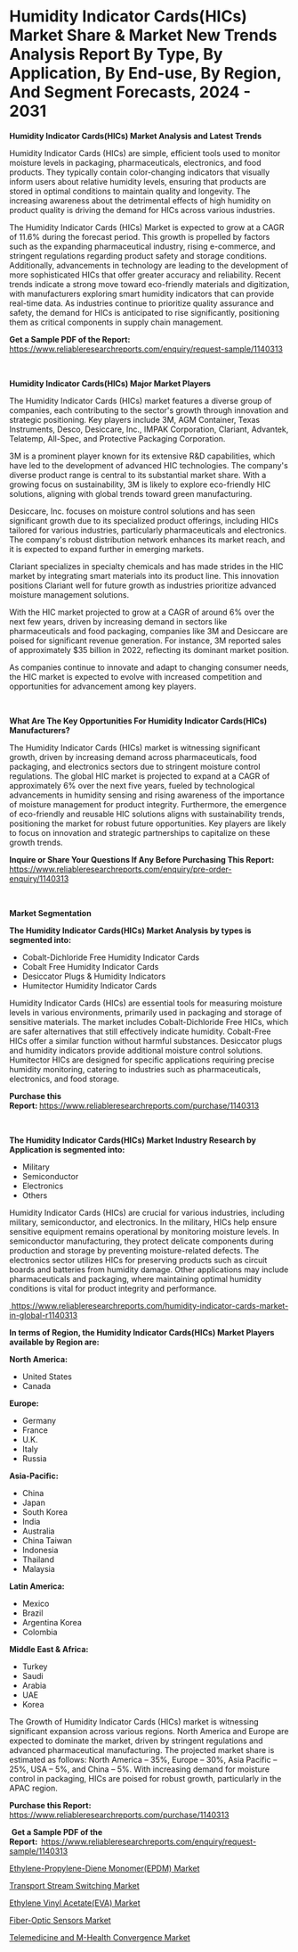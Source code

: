 <p><h1>Humidity Indicator Cards(HICs) Market Share & Market New Trends Analysis Report By Type, By Application, By End-use, By Region, And Segment Forecasts, 2024 - 2031</h1></p><p><strong>Humidity Indicator Cards(HICs) Market Analysis and Latest Trends</strong></p>
<p><p>Humidity Indicator Cards (HICs) are simple, efficient tools used to monitor moisture levels in packaging, pharmaceuticals, electronics, and food products. They typically contain color-changing indicators that visually inform users about relative humidity levels, ensuring that products are stored in optimal conditions to maintain quality and longevity. The increasing awareness about the detrimental effects of high humidity on product quality is driving the demand for HICs across various industries.</p><p>The Humidity Indicator Cards (HICs) Market is expected to grow at a CAGR of 11.6% during the forecast period. This growth is propelled by factors such as the expanding pharmaceutical industry, rising e-commerce, and stringent regulations regarding product safety and storage conditions. Additionally, advancements in technology are leading to the development of more sophisticated HICs that offer greater accuracy and reliability. Recent trends indicate a strong move toward eco-friendly materials and digitization, with manufacturers exploring smart humidity indicators that can provide real-time data. As industries continue to prioritize quality assurance and safety, the demand for HICs is anticipated to rise significantly, positioning them as critical components in supply chain management.</p></p>
<p><strong>Get a Sample PDF of the Report:&nbsp;</strong> <a href="https://www.reliableresearchreports.com/enquiry/request-sample/1140313?utm_campaign=12&utm_medium=2&utm_source=Github&utm_content=ia&utm_term=28122024&utm_id=humidity-indicator-cardshics">https://www.reliableresearchreports.com/enquiry/request-sample/1140313</a></p>
<p>&nbsp;</p>
<p><strong>Humidity Indicator Cards(HICs) Major Market Players</strong></p>
<p><p>The Humidity Indicator Cards (HICs) market features a diverse group of companies, each contributing to the sector's growth through innovation and strategic positioning. Key players include 3M, AGM Container, Texas Instruments, Desco, Desiccare, Inc., IMPAK Corporation, Clariant, Advantek, Telatemp, All-Spec, and Protective Packaging Corporation.</p><p>3M is a prominent player known for its extensive R&D capabilities, which have led to the development of advanced HIC technologies. The company's diverse product range is central to its substantial market share. With a growing focus on sustainability, 3M is likely to explore eco-friendly HIC solutions, aligning with global trends toward green manufacturing.</p><p>Desiccare, Inc. focuses on moisture control solutions and has seen significant growth due to its specialized product offerings, including HICs tailored for various industries, particularly pharmaceuticals and electronics. The company's robust distribution network enhances its market reach, and it is expected to expand further in emerging markets.</p><p>Clariant specializes in specialty chemicals and has made strides in the HIC market by integrating smart materials into its product line. This innovation positions Clariant well for future growth as industries prioritize advanced moisture management solutions.</p><p>With the HIC market projected to grow at a CAGR of around 6% over the next few years, driven by increasing demand in sectors like pharmaceuticals and food packaging, companies like 3M and Desiccare are poised for significant revenue generation. For instance, 3M reported sales of approximately $35 billion in 2022, reflecting its dominant market position. </p><p>As companies continue to innovate and adapt to changing consumer needs, the HIC market is expected to evolve with increased competition and opportunities for advancement among key players.</p></p>
<p>&nbsp;</p>
<p><strong>What Are The Key Opportunities For Humidity Indicator Cards(HICs) Manufacturers?</strong></p>
<p><p>The Humidity Indicator Cards (HICs) market is witnessing significant growth, driven by increasing demand across pharmaceuticals, food packaging, and electronics sectors due to stringent moisture control regulations. The global HIC market is projected to expand at a CAGR of approximately 6% over the next five years, fueled by technological advancements in humidity sensing and rising awareness of the importance of moisture management for product integrity. Furthermore, the emergence of eco-friendly and reusable HIC solutions aligns with sustainability trends, positioning the market for robust future opportunities. Key players are likely to focus on innovation and strategic partnerships to capitalize on these growth trends.</p></p>
<p><strong>Inquire or Share Your Questions If Any Before Purchasing This Report:</strong> <a href="https://www.reliableresearchreports.com/enquiry/pre-order-enquiry/1140313?utm_campaign=12&utm_medium=2&utm_source=Github&utm_content=ia&utm_term=28122024&utm_id=humidity-indicator-cardshics">https://www.reliableresearchreports.com/enquiry/pre-order-enquiry/1140313</a></p>
<p>&nbsp;</p>
<p><strong>Market Segmentation</strong></p>
<p><strong>The Humidity Indicator Cards(HICs) Market Analysis by types is segmented into:</strong></p>
<p><ul><li>Cobalt-Dichloride Free Humidity Indicator Cards</li><li>Cobalt Free Humidity Indicator Cards</li><li>Desiccator Plugs & Humidity Indicators</li><li>Humitector Humidity Indicator Cards</li></ul></p>
<p><p>Humidity Indicator Cards (HICs) are essential tools for measuring moisture levels in various environments, primarily used in packaging and storage of sensitive materials. The market includes Cobalt-Dichloride Free HICs, which are safer alternatives that still effectively indicate humidity. Cobalt-Free HICs offer a similar function without harmful substances. Desiccator plugs and humidity indicators provide additional moisture control solutions. Humitector HICs are designed for specific applications requiring precise humidity monitoring, catering to industries such as pharmaceuticals, electronics, and food storage.</p></p>
<p><strong>Purchase this Report:&nbsp;</strong><a href="https://www.reliableresearchreports.com/purchase/1140313?utm_campaign=12&utm_medium=2&utm_source=Github&utm_content=ia&utm_term=28122024&utm_id=humidity-indicator-cardshics">https://www.reliableresearchreports.com/purchase/1140313</a></p>
<p>&nbsp;</p>
<p><strong>The Humidity Indicator Cards(HICs) Market Industry Research by Application is segmented into:</strong></p>
<p><ul><li>Military</li><li>Semiconductor</li><li>Electronics</li><li>Others</li></ul></p>
<p><p>Humidity Indicator Cards (HICs) are crucial for various industries, including military, semiconductor, and electronics. In the military, HICs help ensure sensitive equipment remains operational by monitoring moisture levels. In semiconductor manufacturing, they protect delicate components during production and storage by preventing moisture-related defects. The electronics sector utilizes HICs for preserving products such as circuit boards and batteries from humidity damage. Other applications may include pharmaceuticals and packaging, where maintaining optimal humidity conditions is vital for product integrity and performance.</p></p>
<p><a href="https://www.reliableresearchreports.com/humidity-indicator-cards-market-in-global-r1140313?utm_campaign=12&utm_medium=2&utm_source=Github&utm_content=ia&utm_term=28122024&utm_id=humidity-indicator-cardshics">&nbsp;https://www.reliableresearchreports.com/humidity-indicator-cards-market-in-global-r1140313</a></p>
<p><strong>In terms of Region, the Humidity Indicator Cards(HICs) Market Players available by Region are:</strong></p>
<p>
    <p> <strong> North America: </strong>
        <ul>
            <li>United States</li>
            <li>Canada</li>
        </ul>
        </p> 
    <p> <strong> Europe: </strong>
        <ul>
            <li>Germany</li>
            <li>France</li>
            <li>U.K.</li>
            <li>Italy</li>
            <li>Russia</li>
        </ul>
        </p> 
    <p> <strong> Asia-Pacific: </strong>
        <ul>
            <li>China</li>
            <li>Japan</li>
            <li>South Korea</li>
            <li>India</li>
            <li>Australia</li>
            <li>China Taiwan</li>
            <li>Indonesia</li>
            <li>Thailand</li>
            <li>Malaysia</li>
        </ul>
        </p> 
    <p> <strong> Latin America: </strong>
        <ul>
            <li>Mexico</li>
            <li>Brazil</li>
            <li>Argentina Korea</li>
            <li>Colombia</li>
        </ul>
        </p> 
    <p> <strong> Middle East & Africa: </strong>
        <ul>
            <li>Turkey</li>
            <li>Saudi</li>
            <li>Arabia</li>
            <li>UAE</li>
            <li>Korea</li>
        </ul>
    </p>
    </p>
<p><p>The Growth of Humidity Indicator Cards (HICs) market is witnessing significant expansion across various regions. North America and Europe are expected to dominate the market, driven by stringent regulations and advanced pharmaceutical manufacturing. The projected market share is estimated as follows: North America – 35%, Europe – 30%, Asia Pacific – 25%, USA – 5%, and China – 5%. With increasing demand for moisture control in packaging, HICs are poised for robust growth, particularly in the APAC region.</p></p>
<p><strong>Purchase this Report: </strong><a href="https://www.reliableresearchreports.com/purchase/1140313?utm_campaign=12&utm_medium=2&utm_source=Github&utm_content=ia&utm_term=28122024&utm_id=humidity-indicator-cardshics">https://www.reliableresearchreports.com/purchase/1140313</a></p>
<p>&nbsp;<strong>Get a Sample PDF of the Report:&nbsp;&nbsp;</strong><a href="https://www.reliableresearchreports.com/enquiry/request-sample/1140313?utm_campaign=12&utm_medium=2&utm_source=Github&utm_content=ia&utm_term=28122024&utm_id=humidity-indicator-cardshics">https://www.reliableresearchreports.com/enquiry/request-sample/1140313</a></p>
<p><strong></strong></p>
<p><p><a href="https://github.com/yankimber90yankim/Market-Research-Report-List-1/blob/main/ethylene-propylene-diene-monomerepdm-market.md?utm_campaign=12&utm_medium=2&utm_source=Github&utm_content=ia&utm_term=28122024&utm_id=humidity-indicator-cardshics">Ethylene-Propylene-Diene Monomer(EPDM) Market</a></p><p><a href="https://github.com/seanmcma708/Market-Research-Report-List-1/blob/main/transport-stream-switching-market.md?utm_campaign=12&utm_medium=2&utm_source=Github&utm_content=ia&utm_term=28122024&utm_id=humidity-indicator-cardshics">Transport Stream Switching Market</a></p><p><a href="https://github.com/GenaGaines34/Market-Research-Report-List-1/blob/main/ethylene-vinyl-acetateeva-market.md?utm_campaign=12&utm_medium=2&utm_source=Github&utm_content=ia&utm_term=28122024&utm_id=humidity-indicator-cardshics">Ethylene Vinyl Acetate(EVA) Market</a></p><p><a href="https://github.com/princessbartram3/Market-Research-Report-List-1/blob/main/fiber-optic-sensors-market.md?utm_campaign=12&utm_medium=2&utm_source=Github&utm_content=ia&utm_term=28122024&utm_id=humidity-indicator-cardshics">Fiber-Optic Sensors Market</a></p><p><a href="https://github.com/edacruz6/Market-Research-Report-List-1/blob/main/telemedicine-and-m-health-convergence-market.md?utm_campaign=12&utm_medium=2&utm_source=Github&utm_content=ia&utm_term=28122024&utm_id=humidity-indicator-cardshics">Telemedicine and M-Health Convergence Market</a></p></p>